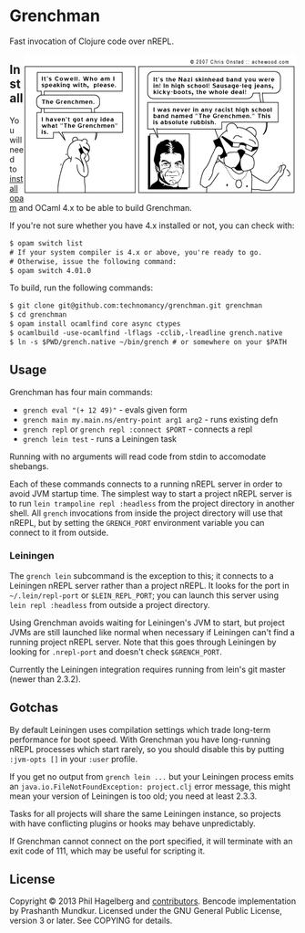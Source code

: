 # Grenchman

Fast invocation of Clojure code over nREPL.

<a href="http://achewood.com/index.php?date=04022007">
  <img src="comic.gif" align="right"></a>

## Install

You will need to
[install opam](http://opam.ocamlpro.com/doc/Quick_Install.html) and
OCaml 4.x to be able to build Grenchman.

If you're not sure whether you have 4.x installed or not, you can check with:

    $ opam switch list
    # If your system compiler is 4.x or above, you're ready to go.
    # Otherwise, issue the following command:
    $ opam switch 4.01.0

To build, run the following commands:

    $ git clone git@github.com:technomancy/grenchman.git grenchman
    $ cd grenchman
    $ opam install ocamlfind core async ctypes
    $ ocamlbuild -use-ocamlfind -lflags -cclib,-lreadline grench.native
    $ ln -s $PWD/grench.native ~/bin/grench # or somewhere on your $PATH

## Usage

Grenchman has four main commands:

* `grench eval "(+ 12 49)"` - evals given form
* `grench main my.main.ns/entry-point arg1 arg2` - runs existing defn
* `grench repl` or `grench repl :connect $PORT` - connects a repl
* `grench lein test` - runs a Leiningen task

Running with no arguments will read code from stdin to accomodate shebangs.

Each of these commands connects to a running nREPL server in order to
avoid JVM startup time. The simplest way to start a project nREPL
server is to run `lein trampoline repl :headless` from the project
directory in another shell. All `grench` invocations from inside the
project directory will use that nREPL, but by setting the
`GRENCH_PORT` environment variable you can connect to it from outside.

### Leiningen

The `grench lein` subcommand is the exception to this; it connects to
a Leiningen nREPL server rather than a project nREPL. It looks for the
port in `~/.lein/repl-port` or `$LEIN_REPL_PORT`; you can launch this
server using `lein repl :headless` from outside a project directory.

Using Grenchman avoids waiting for Leiningen's JVM to start, but
project JVMs are still launched like normal when necessary if
Leiningen can't find a running project nREPL server. Note that this
goes through Leiningen by looking for `.nrepl-port` and doesn't check
`$GRENCH_PORT`.

Currently the Leiningen integration requires running from lein's git
master (newer than 2.3.2).

## Gotchas

By default Leiningen uses compilation settings which trade long-term
performance for boot speed. With Grenchman you have long-running nREPL
processes which start rarely, so you should disable this by putting
`:jvm-opts []` in your `:user` profile.

If you get no output from `grench lein ...` but your Leiningen process
emits an `java.io.FileNotFoundException: project.clj` error message,
this might mean your version of Leiningen is too old; you need at
least 2.3.3.

Tasks for all projects will share the same Leiningen instance, so
projects with have conflicting plugins or hooks may behave unpredictably.

If Grenchman cannot connect on the port specified, it will terminate
with an exit code of 111, which may be useful for scripting it.

## License

Copyright © 2013 Phil Hagelberg and
[contributors](https://github.com/technomancy/grenchman/contributors). Bencode
implementation by Prashanth Mundkur. Licensed under the GNU General
Public License, version 3 or later. See COPYING for details.
